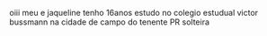 oiii
meu e jaqueline 
tenho 16anos 
estudo no colegio estudual victor bussmann
na cidade de campo do tenente PR
solteira 
